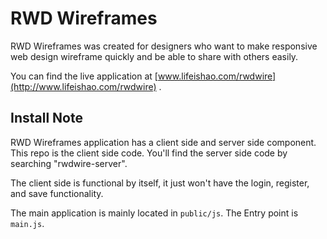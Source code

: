 # RWD Wireframes

RWD Wireframes was created for designers who want to make responsive web design wireframe quickly and be able to share with others easily.

You can find the live application at [www.lifeishao.com/rwdwire](http://www.lifeishao.com/rwdwire) .

## Install Note

RWD Wireframes application has a client side and server side component.  This repo is the client side code.  You'll find the server side code by searching "rwdwire-server".

The client side is functional by itself, it just won't have the login, register, and save functionality.

The main application is mainly located in `public/js`.  The Entry point is `main.js`.